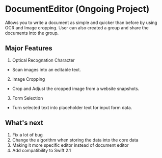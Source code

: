 # DocumentEditor (Ongoing Project)
Allows you to write a document as simple and quicker than before by using OCR and Image cropping. User can also created a group and share the documents into the group.

## Major Features
1. Optical Recognation Character
  * Scan images into an editable text.

2. Image Cropping
  * Crop and Adjust the cropped image from a website snapshots.

3. Form Selection
  * Turn selected text into placeholder text for input form data.


## What's next

1. Fix a lot of bug
2. Change the algorithm when storing the data into the core data
3. Making it more specific editor instead of document editor
4. Add compatibility to Swift 2.1
